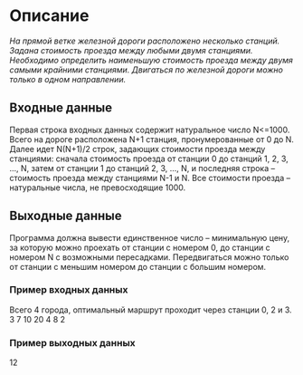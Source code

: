 # Описание

_На прямой ветке железной дороги расположено несколько станций. Задана стоимость проезда между любыми двумя станциями. Необходимо определить наименьшую стоимость проезда между двумя самыми крайними станциями. Двигаться по железной дороги можно только в одном направлении._

## Входные данные
Первая строка входных данных содержит натуральное число N<=1000. Всего на дороге расположена N+1 станция, пронумерованные от 0 до N. Далее идет N(N+1)/2 строк, задающих стоимости проезда между станциями: сначала стоимость проезда от станции 0 до станций 1, 2, 3, ..., N, затем от станции 1 до станций 2, 3, ..., N, и последняя строка – стоимость проезда между станциями N-1 и N. Все стоимости проезда – натуральные числа, не превосходящие 1000.

## Выходные данные
Программа должна вывести единственное число – минимальную цену, за которую можно проехать от станции с номером 0, до станции с номером N с возможными пересадками. Передвигаться можно только от станции с меньшим номером до станции с большим номером.

### Пример входных данных

Всего 4 города, оптимальный маршрут проходит через станции 0, 2 и 3.
3
7
10
20
4
8
2

### Пример выходных данных

12
